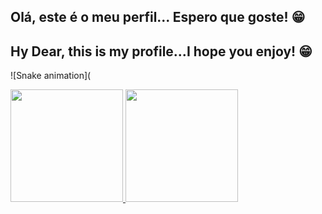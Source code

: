 ## Olá, este é o meu perfil... Espero que goste! 😁
## Hy Dear, this is my profile...I hope you enjoy! 😁
 
  ![Snake animation]( <div>

   <a href="https://github.com/elisa-barreto">

   <img height="180em" src="https://github-readme-stats.vercel.app/api?username=elisa-barreto&show_icons=true&theme=radical&include_all_commits=true&count_private=true"/>

   <img height="180em" src="https://github-readme-stats.vercel.app/api/top-langs/?username=elisa-barreto&layout=compact&langs_count=6&theme=tokyonight"/>
